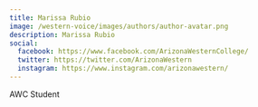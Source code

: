 ```yaml
---
title: Marissa Rubio
image: /western-voice/images/authors/author-avatar.png
description: Marissa Rubio
social:
  facebook: https://www.facebook.com/ArizonaWesternCollege/
  twitter: https://twitter.com/ArizonaWestern
  instagram: https://www.instagram.com/arizonawestern/
---
```


AWC Student